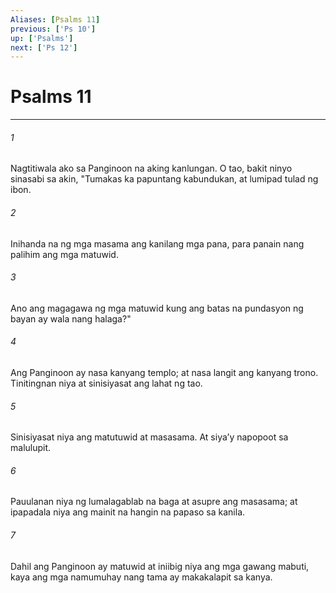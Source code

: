 ```yaml
---
Aliases: [Psalms 11]
previous: ['Ps 10']
up: ['Psalms']
next: ['Ps 12']
---
```

# Psalms 11

***

###### 1
Nagtitiwala ako sa Panginoon na aking kanlungan. O tao, bakit ninyo sinasabi sa akin, "Tumakas ka papuntang kabundukan, at lumipad tulad ng ibon. 

###### 2
Inihanda na ng mga masama ang kanilang mga pana, para panain nang palihim ang mga matuwid. 

###### 3
Ano ang magagawa ng mga matuwid kung ang batas na pundasyon ng bayan ay wala nang halaga?" 

###### 4
Ang Panginoon ay nasa kanyang templo; at nasa langit ang kanyang trono. Tinitingnan niya at sinisiyasat ang lahat ng tao. 

###### 5
Sinisiyasat niya ang matutuwid at masasama. At siyaʼy napopoot sa malulupit. 

###### 6
Pauulanan niya ng lumalagablab na baga at asupre ang masasama; at ipapadala niya ang mainit na hangin na papaso sa kanila. 

###### 7
Dahil ang Panginoon ay matuwid at iniibig niya ang mga gawang mabuti, kaya ang mga namumuhay nang tama ay makakalapit sa kanya.
